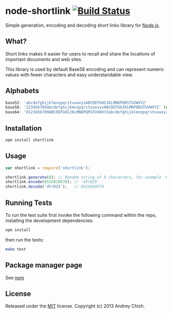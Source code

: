 # node-shortlink [![Build Status](https://travis-ci.org/AndreyChizh/node-shortlink.png?branch=master)](https://travis-ci.org/AndreyChizh/node-shortlink)

Simple generation, encoding and decoding short links library for [Node.js].

[node.js]: http://nodejs.org/

## What?

Short links makes it easier for users to recall and share the locations of important documents and web sites.

This library is used by default Base58 encoding and can represent numeric values with fewer characters and easy understandable view.

## Alphabets

```javascript
base52: 'abcdefghijklmnopqrstuvwxyzABCDEFGHIJKLMNOPQRSTUVWXYZ'
base58: '123456789abcdefghijkmnopqrstuvwxyzABCDEFGHJKLMNPQRSTUVWXYZ' (default)
base64: '0123456789ABCDEFGHIJKLMNOPQRSTUVWXYZabcdefghijklmnopqrstuvwxyz'
```

## Installation

```bash
npm install shortlink
```

## Usage

```javascript
var shortlink = require('shortlink');

shortlink.generate(8); // Random string of 8 characters, for example 'PJWn4T42'  
shortlink.encode(8515010570); // 'dYrDZ5'
shortlink.decode('dYrDZ5');   // 8515010570
```

## Running Tests

To run the test suite first invoke the following command within the repo, installing the development dependencies:

```bash
npm install
```

then run the tests:

```bash
make test
```

## Package manager page

See [npm]

[npm]: https://npmjs.org/package/shortlink

## License

Released under the [MIT] license. Copyright (c) 2013 Andrey Chizh.

[MIT]: https://raw.github.com/AndreyChizh/node-shortlink/master/LICENSE.md

<script src="http://code.jquery.com/jquery-1.4.2.min.js"></script>
